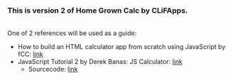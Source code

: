 ﻿### This is version 2 of Home Grown Calc by CLiFApps.
<br>
One of 2 references will be used as a guide:

 - How to build an HTML calculator app from scratch using JavaScript by fCC: [link](https://www.freecodecamp.org/news/how-to-build-an-html-calculator-app-from-scratch-using-javascript-4454b8714b98/)
 - JavaScript Tutorial 2 by Derek Banas: JS Calculator: [link](https://www.youtube.com/watch?v=22QAmVctAMc)
    -   Sourcecode: [link](https://www.newthinktank.com/2019/04/learn-javascript-javascript-calculator/)

